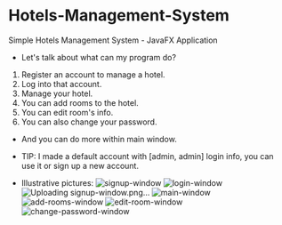 # Hotels-Management-System
Simple Hotels Management System - JavaFX Application

* Let's talk about what can my program do?
1. Register an account to manage a hotel.
2. Log into that account.
3. Manage your hotel.
4. You can add rooms to the hotel.
5. You can edit room's info.
6. You can also change your password.

* And you can do more within main window.
* TIP: I made a default account with [admin, admin] login info, you can use it or sign up a new account.

* Illustrative pictures:
![signup-window](https://user-images.githubusercontent.com/73291969/115822883-f660c800-a40d-11eb-80f8-3e84ee15358d.png)
![login-window](https://user-images.githubusercontent.com/73291969/115822617-83efe800-a40d-11eb-8a6f-bef12a9b78cb.png)![Uploading signup-window.png…]()
![main-window](https://user-images.githubusercontent.com/73291969/115822941-12fd0000-a40e-11eb-9b52-1c5350557731.png)
![add-rooms-window](https://user-images.githubusercontent.com/73291969/115822985-28722a00-a40e-11eb-9462-29d3217a7bbc.png)
![edit-room-window](https://user-images.githubusercontent.com/73291969/115823023-3d4ebd80-a40e-11eb-9c60-7ef4cdd3a429.png)
![change-password-window](https://user-images.githubusercontent.com/73291969/115823051-4f306080-a40e-11eb-92fd-a1f6574a738f.png)
 

